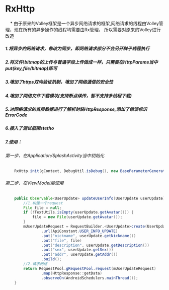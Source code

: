 # RxHttp
&nbsp;&nbsp;&nbsp;&nbsp;* 由于原来的Volley框架是一个异步网络请求的框架,网络请求的线程由Volley管理，现在所有的异步操作的线程均需要由Rx管理，
所以需要对原来的Volley进行改造
##### 1.将异步的网络请求，修改为同步，即网络请求部分不会另开辟子线程执行 #####
##### 2.将文件\bitmap的上传与普通字段上传做成一样，只需要在HttpParams当中put(key,file/bitmap)即可 #####
##### 3.增加了https双向验证机制，增加了网络通信的安全性 #####
##### 4.增加了网络文件下载模块(支持断点续传，暂不支持多线程下载) #####
##### 5.对网络请求的首层数据进行了解析封装HttpResponse,添加了错误标识ErrorCode #####
##### 6.接入了测试框架stetho #####
##### 7.使用： #####
###### 第一步、在Application/SplashActivity当中初始化 #####
```Java
    RxHttp.init(gContext, DebugUtil.isDebug(), new BaseParameterGenerator(), ApiConstant.VALIDATE_HOST);
```
###### 第二步、在ViewModel层使用 ######
```Java
    public Observable<UserUpdate> updateUserInfo(UserUpdate userUpdate) {
        //1.构建一个request
        File file = null;
        if (!TextUtils.isEmpty(userUpdate.getAvatar())) {
            file = new File(userUpdate.getAvatar());
        }
        mUserUpdateRequest = RequestBuilder.<UserUpdate>create(UserUpdate.class)
                .url(ApiConstant.USER_INFO_UPDATE)
                .put("nickname", userUpdate.getNickname())
                .put("file", file)
                .put("description", userUpdate.getDescription())
                .put("sex", userUpdate.getSex())
                .put("addr", userUpdate.getAddr())
                .build();
        //2.请求网络
        return RequestPool.gRequestPool.request(mUserUpdateRequest)
                .map(HttpResponse::getData)
                .observeOn(AndroidSchedulers.mainThread());
    }
```
